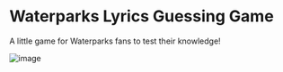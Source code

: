 # Waterparks Lyrics Guessing Game

A little game for Waterparks fans to test their knowledge!

![image](https://github.com/jasminex21/waterparks_lyrics_game/assets/109494334/317b9fe9-03d4-409c-96dc-7923eaab8328)

